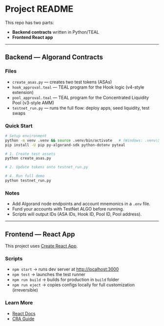 # Project README

This repo has two parts:

* **Backend contracts** written in Python/TEAL
* **Frontend React app**

---

## Backend — Algorand Contracts

### Files

* `create_asas.py` — creates two test tokens (ASAs)
* `hook_approval.teal` — TEAL program for the Hook logic (v4-style extension)
* `pool_approval.teal` — TEAL program for the Concentrated Liquidity Pool (v3-style AMM)
* `testnet_run.py` — runs the full flow: deploy apps, seed liquidity, test swaps

### Quick Start

```bash
# Setup environment
python -m venv .venv && source .venv/bin/activate   # (Windows: .venv\Scripts\activate)
pip install -U pip py-algorand-sdk python-dotenv pyteal

# 1. Create test assets
python create_asas.py

# 2. Update tokens onto testnet_run.py

# 4. Run full demo
python testnet_run.py
```

### Notes

* Add Algorand node endpoints and account mnemonics in a `.env` file.
* Fund your accounts with TestNet ALGO before running.
* Scripts will output IDs (ASA IDs, Hook ID, Pool ID, Pool address).

---

## Frontend — React App

This project uses [Create React App](https://github.com/facebook/create-react-app).

### Scripts

* `npm start` → runs dev server at [http://localhost:3000](http://localhost:3000)
* `npm test` → launches the test runner
* `npm run build` → builds for production in `build` folder
* `npm run eject` → copies configs locally for full customization (irreversible)

### Learn More

* [React Docs](https://reactjs.org/)
* [CRA Guide](https://facebook.github.io/create-react-app/docs/getting-started)
